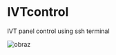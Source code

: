 # IVTcontrol
IVT panel control using ssh terminal

![obraz](https://user-images.githubusercontent.com/23367030/152702347-f83f3acf-f999-4f31-86da-1780f5c95df9.png)

